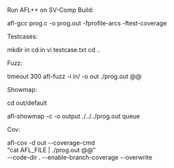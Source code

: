 Run AFL++ on SV-Comp
Build:

afl-gcc prog.c -o prog.out -fprofile-arcs -ftest-coverage

Testcases:

mkdir in
cd in
vi testcase.txt
cd ..

Fuzz:

timeout 300 afl-fuzz -i in/ -o out ./prog.out @@

Showmap:

cd out/default 

afl-showmap -c -o output ./../../prog.out queue 


Cov:

afl-cov  -d out --coverage-cmd \
"cat AFL_FILE |  ./prog.out @@" \
--code-dir . --enable-branch-coverage --overwrite
